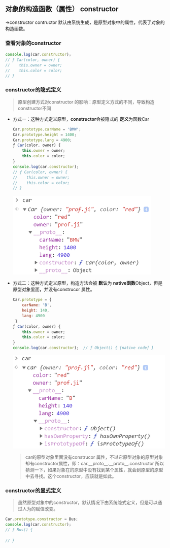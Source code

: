 ## 对象的构造函数（属性） constructor
->constructor
contructor 默认由系统生成，是原型对象中的属性，代表了对象的构造函数。

### 查看对象的constructor
   ```javascript
   console.log(car.constructor);   
   // ƒ Car(color, owner) {
   //    this.owner = owner;
   //    this.color = color;
   // }
   ```

### constructor的隐式定义
> 原型创建方式对constructor 的影响：原型定义方式的不同，导致构造constructor不同
- 方式一：这种方式定义原型，**constructor**会被隐式的 **定义**为函数Car
   ```javascript
   Car.prototype.carName = 'BMW';
   Car.prototype.height = 1400;
   Car.prototype.lang = 4900;
   ƒ Car(color, owner) {
       this.owner = owner;
       this.color = color;
   }
   console.log(car.constructor);  
   // ƒ Car(color, owner) {
   //    this.owner = owner;
   //    this.color = color;
   // } 
   ```
   ![原型_构造函数01](原型_构造函数01.png)


- 方式二：这种方式定义原型，构造方法会被 **默认**为 **native函数**Object，但是原型对象里面，并没有construcor 属性。
   ```javascript
   Car.prototype = {
       carName: 'B',
       height: 140,
       lang: 4900
    }
   ƒ Car(color, owner) {
       this.owner = owner;
       this.color = color;
   }
   console.log(car.constructor);  // ƒ Object() { [native code] } 
   ```
   ![原型_构造函数02](原型_构造函数02.png)

    > car的原型对象里面没有construcor 属性，不过它原型对象的原型对象却有constructor属性，即：car.\_\_proto__._\_proto__.constructor
   所以猜测一下，如果对象在的原型中没有找到某个属性，就会到原型的原型中去寻找。这个constructor，应该就是如此。

### constructor的显式定义 
> 虽然原型对象中的constructor，默认情况下由系统隐式定义，但是可以通过人为的赋值改变。

   ```javascript
   Car.prototype.constructor = Bus;
   console.log(car.constructor);   
   // ƒ Bus() {
       
   // }
   ```
